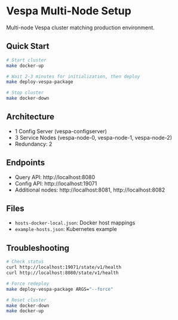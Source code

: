 # Vespa Multi-Node Setup

Multi-node Vespa cluster matching production environment.

## Quick Start

```bash
# Start cluster
make docker-up

# Wait 2-3 minutes for initialization, then deploy
make deploy-vespa-package

# Stop cluster
make docker-down
```

## Architecture

- 1 Config Server (vespa-configserver)
- 3 Service Nodes (vespa-node-0, vespa-node-1, vespa-node-2)
- Redundancy: 2

## Endpoints

- Query API: http://localhost:8080
- Config API: http://localhost:19071
- Additional nodes: http://localhost:8081, http://localhost:8082

## Files

- `hosts-docker-local.json`: Docker host mappings
- `example-hosts.json`: Kubernetes example

## Troubleshooting

```bash
# Check status
curl http://localhost:19071/state/v1/health
curl http://localhost:8080/state/v1/health

# Force redeploy
make deploy-vespa-package ARGS="--force"

# Reset cluster
make docker-down
make docker-up
```